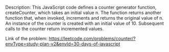 Description:
This JavaScript code defines a counter generator function, createCounter, which takes an initial value n. 
The function returns another function that, when invoked, increments and returns the original value of n.
An instance of the counter is created with an initial value of 10.
Subsequent calls to the counter return incremented values.

Link of the problem:
https://leetcode.com/problems/counter/?envType=study-plan-v2&envId=30-days-of-javascript
